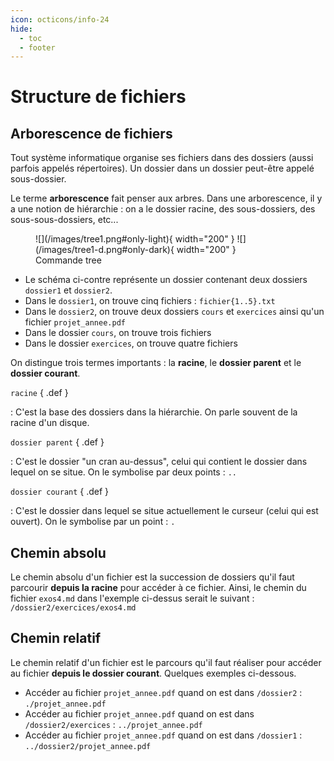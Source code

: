 ```yaml
---
icon: octicons/info-24
hide:
  - toc
  - footer
---
```

# Structure de fichiers
## Arborescence de fichiers
Tout système informatique organise ses fichiers dans des dossiers (aussi parfois appelés répertoires). Un dossier dans un dossier peut-être appelé sous-dossier. 

Le terme **arborescence** fait penser aux arbres. Dans une arborescence, il y a une notion de hiérarchie : on a le dossier racine, des sous-dossiers, des sous-sous-dossiers, etc...

<div class="grid" markdown>
<figure markdown>
  ![](/images/tree1.png#only-light){ width="200" }
  ![](/images/tree1-d.png#only-dark){ width="200" }

  <figcaption>Commande tree</figcaption>
</figure>

- Le schéma ci-contre représente un dossier contenant deux dossiers `dossier1` et `dossier2`.
- Dans le `dossier1`, on trouve cinq fichiers : `fichier{1..5}.txt`
- Dans le `dossier2`, on trouve deux dossiers `cours` et `exercices` ainsi qu'un fichier `projet_annee.pdf`
- Dans le dossier `cours`, on trouve trois fichiers
- Dans le dossier `exercices`, on trouve quatre fichiers

</div>

On distingue trois termes importants : la **racine**, le **dossier parent** et le **dossier courant**.

`racine` { .def }

:   C'est la base des dossiers dans la hiérarchie. On parle souvent de la racine d'un disque.

`dossier parent` { .def }

:   C'est le dossier "un cran au-dessus", celui qui contient le dossier dans lequel on se situe. On le symbolise par deux points : `..`

`dossier courant` { .def }

:   C'est le dossier dans lequel se situe actuellement le curseur (celui qui est ouvert). On le symbolise par un point : `.`

## Chemin absolu
Le chemin absolu d'un fichier est la succession de dossiers qu'il faut parcourir **depuis la racine** pour accéder à ce fichier.
Ainsi, le chemin du fichier `exos4.md` dans l'exemple ci-dessus serait le suivant : `/dossier2/exercices/exos4.md`  

## Chemin relatif
Le chemin relatif d'un fichier est le parcours qu'il faut réaliser pour accéder au fichier **depuis le dossier courant**. Quelques exemples ci-dessous. 

- Accéder au fichier `projet_annee.pdf` quand on est dans `/dossier2` : `./projet_annee.pdf`
- Accéder au fichier `projet_annee.pdf` quand on est dans `/dossier2/exercices` : `../projet_annee.pdf`
- Accéder au fichier `projet_annee.pdf` quand on est dans `/dossier1` : `../dossier2/projet_annee.pdf`

